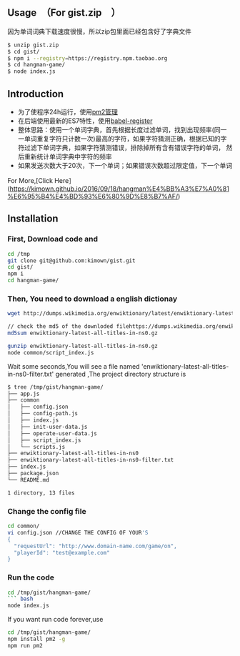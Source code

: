 
## Usage　（For gist.zip　）
因为单词词典下载速度很慢，所以zip包里面已经包含好了字典文件
``` bash
$ unzip gist.zip
$ cd gist/
$ npm i --registry=https://registry.npm.taobao.org
$ cd hangman-game/
$ node index.js

```










## Introduction
- 为了使程序24h运行，使用[pm2管理](https://github.com/Unitech/pm2)
- 在后端使用最新的ES7特性，使用[babel-register](https://babeljs.io/docs/usage/require/)
- 整体思路：使用一个单词字典，首先根据长度过滤单词，找到出现频率(同一一单词重复字符只计数一次)最高的字符，如果字符猜测正确，根据已知的字符过滤下单词字典，如果字符猜测错误，排除掉所有含有错误字符的单词，
然后重新统计单词字典中字符的频率
- 如果发送次数大于20次，下一个单词；如果错误次数超过限定值，下一个单词

For More,[Click Here］(https://kimown.github.io/2016/09/18/hangman%E4%BB%A3%E7%A0%81%E6%95%B4%E4%BD%93%E6%80%9D%E8%B7%AF/)




## Installation


### First, Download code and 

``` bash
cd /tmp
git clone git@github.com:kimown/gist.git
cd gist/
npm i
cd hangman-game/
```
### Then, You need to download a english dictionay
``` bash
wget http://dumps.wikimedia.org/enwiktionary/latest/enwiktionary-latest-all-titles-in-ns0.gz

// check the md5 of the downloded filehttps://dumps.wikimedia.org/enwiktionary/latest/enwiktionary-latest-md5sums.txt
md5sum enwiktionary-latest-all-titles-in-ns0.gz

gunzip enwiktionary-latest-all-titles-in-ns0.gz
node common/script_index.js
```

Wait some seconds,You will see a file named 'enwiktionary-latest-all-titles-in-ns0-filter.txt' generated ,The project directory structure is
``` bash
$ tree /tmp/gist/hangman-game/
├── app.js
├── common
│   ├── config.json
│   ├── config-path.js
│   ├── index.js
│   ├── init-user-data.js
│   ├── operate-user-data.js
│   ├── script_index.js
│   └── scripts.js
├── enwiktionary-latest-all-titles-in-ns0
├── enwiktionary-latest-all-titles-in-ns0-filter.txt
├── index.js
├── package.json
└── README.md

1 directory, 13 files

```



### Change the config file
``` bash
cd common/
vi config.json //CHANGE THE CONFIG OF YOUR'S
{
  "requestUrl": "http://www.domain-name.com/game/on",
  "playerId": "test@example.com"
}

```

### Run the code

``` bash
cd /tmp/gist/hangman-game/
``` bash
node index.js
```

If you want run code forever,use

``` bash
cd /tmp/gist/hangman-game/
npm install pm2 -g
npm run pm2
```


